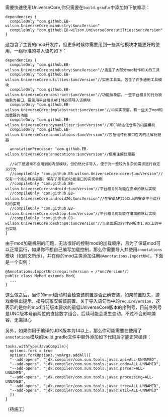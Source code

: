 需要快速使用UniverseCore,你只需要在`build.gradle`中添加如下依赖项：

    dependencies {
      compileOnly "com.github.EB-wilson.UniverseCore:mindustry:$uncVersion"
      compileOnly "com.github.EB-wilson.UniverseCore:utilties:$uncVersion"
    }
      
这包含了主要的mod开发库，但更多时候你需要用到一些其他模块才能更好的使用，一组标准的导入语句如下：

    dependencies {
      compileOnly "com.github.EB-wilson.UniverseCore:mindustry:$uncVersion"//涵盖了大部分mod制作相关的工具
      compileOnly "com.github.EB-wilson.UniverseCore:utilties:$uncVersion"//实用工具集，包含了许多通用工具模块
      compileOnly "com.github.EB-wilson.UniverseCore:abstract:$uncVersion"//功能抽象层，一些平台相关的行为被抽象为接口，要使用平台相关API时必须导入该模块
      compileOnly "com.github.EB-wilson.UniverseCore:implabstract:$uncVersion"//中间实现层，有一些关于mod和加载器的功能
      compileOnly "com.github.EB-wilson.UniverseCore:dynamilizer:$uncVersion"//JDER动态化仓库的内置模块
      compileOnly "com.github.EB-wilson.UniverseCore:annotations:$uncVersion"//包括组件化接口在内的注解处理器
      
      annotationProcessor "com.github.EB-wilson.UniverseCore:annotations:$uncVersion"//使用注解处理器
                    
      //以下是通常不会用到的内部模块，但仍然允许导入，便于对一些较为复杂的需求进行自定义行为
      //compileOnly "com.github.EB-wilson.UniverseCore:core:$uncVersion"//仅有一个核心静态容器，保存了所有的功能接口的实现单例
      //compileOnly "com.github.EB-wilson.UniverseCore:android:$uncVersion"//平台相关的功能在安卓的默认实现
      //compileOnly "com.github.EB-wilson.UniverseCore:android26:$uncVersion"//在安卓API26以上的安卓平台运行时的实现
      //compileOnly "com.github.EB-wilson.UniverseCore:desktop:$uncVersion"//平台相关的功能在桌面的默认实现
      //compileOnly "com.github.EB-wilson.UniverseCore:desktop9:$uncVersion"//当桌面版运行时VM版本1.9以上的平台实现
    }

由于mod加载机制的问题，无法很好的控制mod的加载顺序，且为了保证mod可以正常运行，如果你不想自己编写加载控制，那么你需要导入并使用`annotations`模块（如前文所示），并在你的mod主类添加注解`@Annotations.ImportUNC`，下面是一个实例：

    @Annotations.ImportUnc(requireVersion = /*uncVersion*/)
    public class MyMod extends Mod{
      ...
    }

这么做之后，当你的mod启动时会检查该前置是否正确安装，如果前置缺失，游戏会弹出提示，指导玩家安装该前置。关于导入语句当中的`requireVersion`，这表示的是你的mod当前版本要求的最低UniverseCore版本的序列号，目前序列号是UNC版本号前两位的直接数字组合，后续可能会发生变动，不过不会影响兼容，无需担心

另外，如果你用于编译的JDK版本为14以上，那么你可能需要在使用了`annotations`模块的build.gradle文件中额外添加如下代码后才能正常编译：

    tasks.withType(JavaCompile){
      options.fork = true
      options.forkOptions.jvmArgs.addAll([
      "--add-opens", "jdk.compiler/com.sun.tools.javac.api=ALL-UNNAMED",
      "--add-opens", "jdk.compiler/com.sun.tools.javac.code=ALL-UNNAMED",
      "--add-opens", "jdk.compiler/com.sun.tools.javac.parser=ALL-UNNAMED",
      "--add-opens", "jdk.compiler/com.sun.tools.javac.processing=ALL-UNNAMED",
      "--add-opens", "jdk.compiler/com.sun.tools.javac.tree=ALL-UNNAMED",
      "--add-opens", "jdk.compiler/com.sun.tools.javac.util=ALL-UNNAMED"
      ])
    }

（待施工）